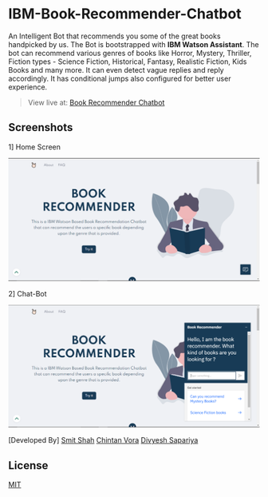 # IBM-Book-Recommender-Chatbot

An Intelligent Bot that recommends you some of the great books handpicked by us. The Bot is bootstrapped with **IBM Watson Assistant**. The bot can recommend various genres of books like Horror, Mystery, Thriller, Fiction types - Science Fiction, Historical, Fantasy, Realistic Fiction, Kids Books and many more. It can even detect vague replies and reply accordingly. It has conditional jumps also configured for better user experience.

> View live at: [Book Recommender Chatbot](https://book-recommender-chatbot.herokuapp.com)


## Screenshots

1] Home Screen 

  ![Home Screen](./Screenshots/Capture.PNG)  

2] Chat-Bot

![Chat-bot](./Screenshots/Capture2.PNG)  

[Developed By]
[Smit Shah](https://github.com/smit-sms)
[Chintan Vora](https://github.com/cvora51)
[Divyesh Sapariya](https://github.com/DiviSp)

## License
[MIT](https://github.com/smit-sms/IBM-Book-Recommender-Chatbot/blob/main/LICENSE)
